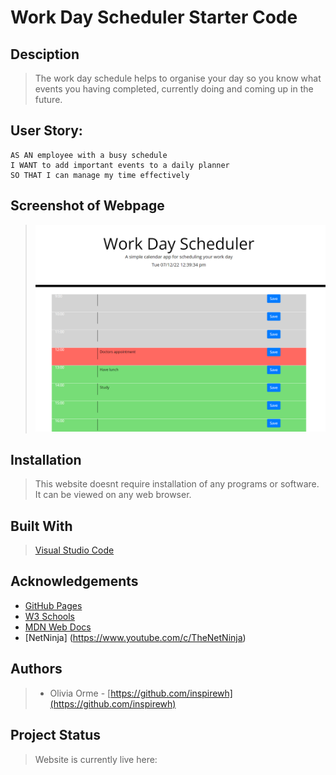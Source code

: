 # Work Day Scheduler Starter Code

## Desciption

> The work day schedule helps to organise your day so you know what events you having completed, currently doing and coming up in the future.

## User Story: 
```
AS AN employee with a busy schedule
I WANT to add important events to a daily planner
SO THAT I can manage my time effectively
```

## Screenshot of Webpage 

><img src="appscreenshot.png" alt="Screenshot of webpage">

## Installation

> This website doesnt require installation of any programs or software. It can be viewed on any web browser. 

## Built With

> [Visual Studio Code](https://code.visualstudio.com/)

## Acknowledgements

* [GitHub Pages](https://pages.github.com)
* [W3 Schools](https://www.w3schools.com/)
* [MDN Web Docs](https://developer.mozilla.org/en-US/)
* [NetNinja] (https://www.youtube.com/c/TheNetNinja)

## Authors
> * Olivia Orme - [https://github.com/inspirewh](https://github.com/inspirewh)

## Project Status

> Website is currently live here: 